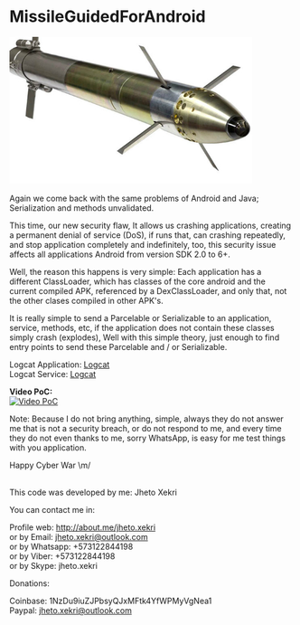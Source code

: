 MissileGuidedForAndroid
=======================

![Missile Guided For Android](image_readme.jpg)

Again we come back with the same problems of Android and Java; Serialization and methods unvalidated.

This time, our new security flaw, It allows us crashing applications, creating a permanent denial of service (DoS), if runs that, can crashing repeatedly, 
and stop application completely and indefinitely, too, this security issue affects all applications Android from version SDK 2.0 to 6+.

Well, the reason this happens is very simple: Each application has a different ClassLoader, which has classes of the core android and the current compiled APK,
referenced by a DexClassLoader, and only that, not the other clases compiled in other APK's.

It is really simple to send a Parcelable or Serializable to an application, service, methods, etc, if the application does not contain these classes simply crash (explodes), Well with this simple theory, just enough to find entry points to send these Parcelable and / or Serializable.

Logcat Application: [Logcat](https://raw.githubusercontent.com/JhetoX/MissileGuidedForAndroid/master/logcat_app.log)<BR/>
Logcat Service: [Logcat](https://raw.githubusercontent.com/JhetoX/MissileGuidedForAndroid/master/logcat_srv.log)<BR/>

<b>Video PoC:</b><br>
[![Video PoC](http://img.youtube.com/vi/4bfE_hIlayM/0.jpg)](http://www.youtube.com/watch?v=4bfE_hIlayM)

Note: Because I do not bring anything, simple, always they do not answer me that is not a security breach, or do not respond to me, and every time they do not even thanks to me, sorry WhatsApp, is easy for me test things with you application.


Happy Cyber War \m/<BR/><BR/>

 

This code was developed by me: Jheto Xekri


You can contact me in:

Profile web: http://about.me/jheto.xekri<br>
or by Email: jheto.xekri@outlook.com<br>
or by Whatsapp: +573122844198<br>
or by Viber: +573122844198<br>
or by Skype: jheto.xekri

Donations:

Coinbase: 1NzDu9iuZJPbsyQJxMFtk4YfWPMyVgNea1<br>
Paypal: jheto.xekri@outlook.com
